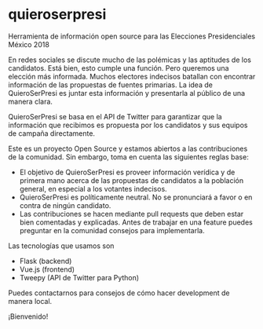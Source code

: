 # quieroserpresi
Herramienta de información open source para las Elecciones Presidenciales México 2018

En redes sociales se discute mucho de las polémicas y las aptitudes de los candidatos. Está bien, esto cumple una función. Pero queremos una elección más informada. Muchos electores indecisos batallan con encontrar información de las propuestas de fuentes primarias. La idea de QuieroSerPresi es juntar esta información y presentarla al público de una manera clara.

QuieroSerPresi se basa en el API de Twitter para garantizar que la información que recibimos es propuesta por los candidatos y sus equipos de campaña directamente.

Este es un proyecto Open Source y estamos abiertos a las contribuciones de la comunidad. Sin embargo, toma en cuenta las siguientes reglas base:

- El objetivo de QuieroSerPresi es proveer información verídica y de primera mano acerca de las propuestas de candidatos a la población general, en especial a los votantes indecisos.
- QuieroSerPresi es políticamente neutral. No se pronunciará a favor o en contra de ningún candidato.
- Las contribuciones se hacen mediante pull requests que deben estar bien comentadas y explicadas. Antes de trabajar en una feature puedes preguntar en la comunidad consejos para implementarla.

Las tecnologías que usamos son

- Flask (backend)
- Vue.js (frontend)
- Tweepy (API de Twitter para Python)

Puedes contactarnos para consejos de cómo hacer development de manera local.

¡Bienvenido!
